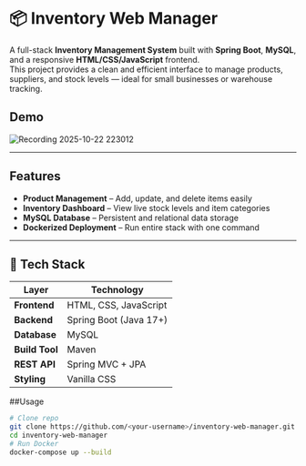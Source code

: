 # 📦 Inventory Web Manager

A full-stack **Inventory Management System** built with **Spring Boot**, **MySQL**, and a responsive **HTML/CSS/JavaScript** frontend.  
This project provides a clean and efficient interface to manage products, suppliers, and stock levels — ideal for small businesses or warehouse tracking.

## Demo
![Recording 2025-10-22 223012](https://github.com/user-attachments/assets/cf19ab03-7a2b-4911-b9c4-a8484edf182d)

---

## Features

- **Product Management** – Add, update, and delete items easily   
- **Inventory Dashboard** – View live stock levels and item categories  
- **MySQL Database** – Persistent and relational data storage  
- **Dockerized Deployment** – Run entire stack with one command 
---

## 🧰 Tech Stack

| Layer | Technology |
|--------|-------------|
| **Frontend** | HTML, CSS, JavaScript |
| **Backend** | Spring Boot (Java 17+) |
| **Database** | MySQL |
| **Build Tool** | Maven |
| **REST API** | Spring MVC + JPA |
| **Styling** | Vanilla CSS |

##Usage
```bash
# Clone repo
git clone https://github.com/<your-username>/inventory-web-manager.git
cd inventory-web-manager
# Run Docker
docker-compose up --build
